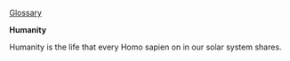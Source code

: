 [Glossary](../)

**Humanity**

Humanity is the life that every Homo sapien on in our solar system shares. 
